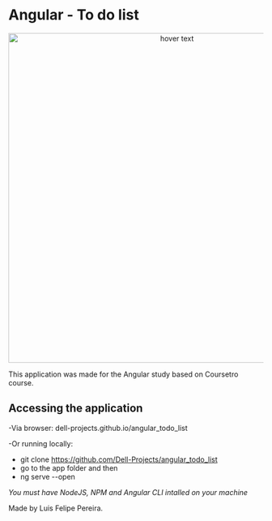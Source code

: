 # Angular - To do list

<p align="center">
  <img src="https://i.imgur.com/M71Pg8V.gif" width="650" title="hover text">
</p>

This application was made for the Angular study based on Coursetro course.


## Accessing the application
-Via browser: dell-projects.github.io/angular_todo_list

-Or running locally:

* git clone https://github.com/Dell-Projects/angular_todo_list
* go to the app folder and then
* ng serve --open

*You must have NodeJS, NPM and Angular CLI intalled on your machine*

Made by Luis Felipe Pereira.
